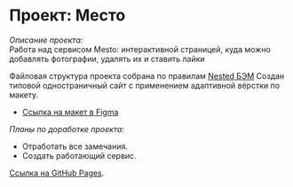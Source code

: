 # Проект: Место  

_Описание проекта:_  
Работа над сервисом Mesto: интерактивной страницей, куда можно добавлять фотографии, удалять их и ставить лайки

Файловая структура проекта собрана по правилам [Nested БЭМ](https://ru.bem.info/methodology/filestructure/#nested "Правила!") 
Создан типовой одностраничный сайт с применением адаптивной вёрстки по макету.
* [Ссылка на макет в Figma](https://www.figma.com/file/2cn9N9jSkmxD84oJik7xL7/JavaScript.-Sprint-4?node-id=0%3A1)

_Планы по доработке проекта:_
* Отработать все замечания.
* Создать работающий сервис.

 [Ссылка на GitHub Pages](https://gulnarafedorova.github.io/mesto/).